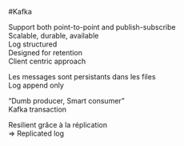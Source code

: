 #Kafka 

Support both point-to-point and publish-subscribe  
Scalable, durable, available  
Log structured  
Designed for retention  
Client centric approach  
  
Les messages sont persistants dans les files  
Log append only  
  
“Dumb producer, Smart consumer”  
Kafka transaction  
  
Resilient grâce à la réplication  
⇒ Replicated log